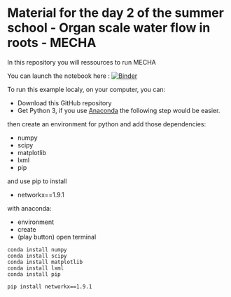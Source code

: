 
# Material for the day 2 of the summer school - Organ scale water flow in roots - MECHA

In this repository you will ressources to run MECHA

You can launch the notebook here : [![Binder](https://mybinder.org/badge_logo.svg)](https://mybinder.org/v2/gh/water-fluxes/day-2-organ-MECHA/HEAD)


To run this example localy, on your computer, you can:
- Download this GitHub repository
- Get Python 3, if you use [Anaconda](https://www.anaconda.com/products/individual) the following step would be easier.

then create an environment for python and add those dependencies:
  - numpy
  - scipy
  - matplotlib
  - lxml
  - pip
  
  and use pip to install
  
  - networkx==1.9.1
  
with anaconda:
- environment
- create
- (play button)  open terminal
```
conda install numpy
conda install scipy
conda install matplotlib
conda install lxml
conda install pip

pip install networkx==1.9.1
```
